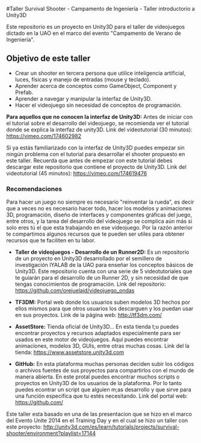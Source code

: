 #Taller Survival Shooter - Campamento de Ingeniería - Taller introductorio a Unity3D

Este repositorio es un proyecto en Unity3D para el taller de videojuegos dictado en la UAO en el marco del evento "Campamento de Verano de Ingeniería".

## Objetivo de este taller

* Crear un shooter en tercera persona que utilice inteligencia artificial, luces, físicas y manejo de entradas (mouse y teclado).
* Aprender acerca de conceptos como GameObject, Component y Prefab.
* Aprender a navegar y manipular la interfaz de Unity3D.
* Hacer el videojuego sin necesidad de conceptos de programación.

**Para aquellos que no conocen la interfaz de Unity3D:** Antes de iniciar con el tutorial sobre el desarrollo del videojuego, se recomienda ver el tutorial donde se explica la interfaz de unity3D.
Link del videotutorial (30 minutos): https://vimeo.com/174602982

Si ya estás familiarizado con la interfaz de Unity3D puedes empezar sin ningún problema con el tutorial para desarrollar el shooter propuesto en este taller. Recuerda que antes de empezar con este tutorial debes descargar este repositorio que contiene el proyecto de Unity3D. Link del videotutorial (45 minutos): https://vimeo.com/174619476 

### Recomendaciones

Para hacer un juego no siempre es necesario "reinventar la rueda", es decir que a veces no es necesario hacer todo, hacer los modelos y animaciones 3D, programación, diseño de interfaces y componentes gráficas del juego, entre otros, y la tarea del desarrollo del videojuego se complica aún más si solo eres tú el que esta trabajando en ese videojuego. Por la razón anterior te compartimos algunos recursos que te pueden ser utiles para obtener recursos que te faciliten en tu labor.

* **Taller de videojuegos - Desarrollo de un Runner2D:**  Es un repositorio de un proyecto en Unity3D desarrollado por el semillero de investigación IYALAB de la UAO para enseñar los conceptos básicos de Unity3D. Este repositorio cuenta con una serie de 5 videotutoriales que te guiarán para el desarrollo de un Runner 2D, y sin necesidad de que tengas conocimientos de programación. Link del repositorio: https://github.com/orejuelajd/videojuego_ondas

* **TF3DM:** Portal web donde los usuarios suben modelos 3D hechos por ellos mismos para que otros usuarios los descarguen y los puedan usar en sus proyectos. Link de la página web: http://tf3dm.com/

* **AssetStore:** Tienda oficial de Unity3D... En esta tienda t;u puedes encontrar proyectos y recursos adaptados especialmente para ser usados en este motor de videojuegos. Aquí puedes encontrar animaciones, modelos 3D, GUIs, entre otras muchas cosas. Link del la tienda: https://www.assetstore.unity3d.com

* **GitHub:** En esta plataforma muchas personas deciden subir los códigos o archivos fuentes de sus proyectos para compartirlos con el mundo de manera abierta. En este protal puedes encontrar muchos scripts o proyectos en Unity3D de los usuarios de la plataforma. Por lo tanto puedes econtrar un script que alguien m;as desarrollo y que sirve para una función especifica que tu estés necesitando. Link del portal web: https://github.com/

Este taller esta basado en una de las presentacion que se hizo en el marco del Evento Unite 2014 en el Training Day y en el cual se hizo un taller con este proyecto: http://unity3d.com/es/learn/tutorials/projects/survival-shooter/environment?playlist=17144
